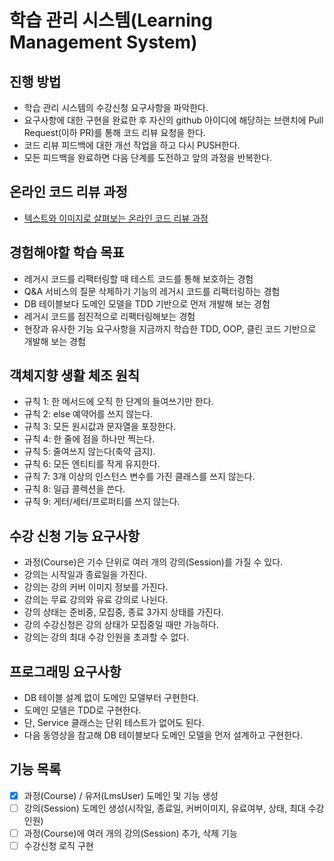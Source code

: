 # 학습 관리 시스템(Learning Management System)
## 진행 방법
* 학습 관리 시스템의 수강신청 요구사항을 파악한다.
* 요구사항에 대한 구현을 완료한 후 자신의 github 아이디에 해당하는 브랜치에 Pull Request(이하 PR)를 통해 코드 리뷰 요청을 한다.
* 코드 리뷰 피드백에 대한 개선 작업을 하고 다시 PUSH한다.
* 모든 피드백을 완료하면 다음 단계를 도전하고 앞의 과정을 반복한다.

## 온라인 코드 리뷰 과정
* [텍스트와 이미지로 살펴보는 온라인 코드 리뷰 과정](https://github.com/next-step/nextstep-docs/tree/master/codereview)

## 경험해야할 학습 목표
* 레거시 코드를 리팩터링할 때 테스트 코드를 통해 보호하는 경험
* Q&A 서비스의 질문 삭제하기 기능의 레거시 코드를 리팩터링하는 경험
* DB 테이블보다 도메인 모델을 TDD 기반으로 먼저 개발해 보는 경험
* 레거시 코드를 점진적으로 리팩터링해보는 경험
* 현장과 유사한 기능 요구사항을 지금까지 학습한 TDD, OOP, 클린 코드 기반으로 개발해 보는 경험

## 객체지향 생활 체조 원칙
* 규칙 1: 한 메서드에 오직 한 단계의 들여쓰기만 한다.
* 규칙 2: else 예약어를 쓰지 않는다.
* 규칙 3: 모든 원시값과 문자열을 포장한다.
* 규칙 4: 한 줄에 점을 하나만 찍는다.
* 규칙 5: 줄여쓰지 않는다(축약 금지).
* 규칙 6: 모든 엔티티를 작게 유지한다.
* 규칙 7: 3개 이상의 인스턴스 변수를 가진 클래스를 쓰지 않는다.
* 규칙 8: 일급 콜렉션을 쓴다.
* 규칙 9: 게터/세터/프로퍼티를 쓰지 않는다.

## 수강 신청 기능 요구사항
* 과정(Course)은 기수 단위로 여러 개의 강의(Session)를 가질 수 있다.
* 강의는 시작일과 종료일을 가진다.
* 강의는 강의 커버 이미지 정보를 가진다.
* 강의는 무료 강의와 유료 강의로 나뉜다.
* 강의 상태는 준비중, 모집중, 종료 3가지 상태를 가진다.
* 강의 수강신청은 강의 상태가 모집중일 때만 가능하다.
* 강의는 강의 최대 수강 인원을 초과할 수 없다.

## 프로그래밍 요구사항
* DB 테이블 설계 없이 도메인 모델부터 구현한다.
* 도메인 모델은 TDD로 구현한다.
* 단, Service 클래스는 단위 테스트가 없어도 된다.
* 다음 동영상을 참고해 DB 테이블보다 도메인 모델을 먼저 설계하고 구현한다.

## 기능 목록
* [x] 과정(Course) / 유저(LmsUser) 도메인 및 기능 생성
* [ ] 강의(Session) 도메인 생성(시작일, 종료일, 커버이미지, 유료여부, 상태, 최대 수강인원)
* [ ] 과정(Course)에 여러 개의 강의(Session) 추가, 삭제 기능 
* [ ] 수강신청 로직 구현
